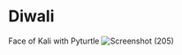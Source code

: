 # Diwali
Face of Kali with Pyturtle
![Screenshot (205)](https://user-images.githubusercontent.com/113797775/197448717-38ac6de5-c77d-4162-8db5-c18e84e24c0d.png)
